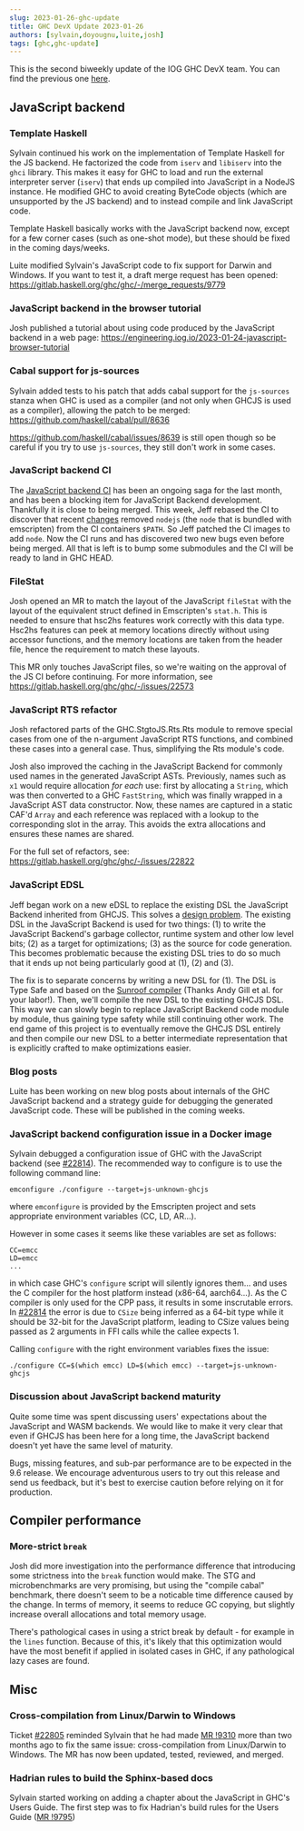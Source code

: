 ```yaml
---
slug: 2023-01-26-ghc-update
title: GHC DevX Update 2023-01-26
authors: [sylvain,doyougnu,luite,josh]
tags: [ghc,ghc-update]
---
```


This is the second biweekly update of the IOG GHC DevX team.
You can find the previous one [here](https://engineering.iog.io/2023-01-12-ghc-update).

<!-- truncate -->

## JavaScript backend

### Template Haskell

Sylvain continued his work on the implementation of Template Haskell for the JS
backend. He factorized the code from `iserv` and `libiserv` into the `ghci`
library. This makes it easy for GHC to load and run the external interpreter
server (`iserv`) that ends up compiled into JavaScript in a NodeJS instance. He
modified GHC to avoid creating ByteCode objects (which are unsupported by the JS
backend) and to instead compile and link JavaScript code.

Template Haskell basically works with the JavaScript backend now, except for a few
corner cases (such as one-shot mode), but these should be fixed in the coming
days/weeks.

Luite modified Sylvain's JavaScript code to fix support for Darwin and Windows. If you
want to test it, a draft merge request has been opened:
https://gitlab.haskell.org/ghc/ghc/-/merge_requests/9779

### JavaScript backend in the browser tutorial

Josh published a tutorial about using code produced by the JavaScript backend in a web
page:
https://engineering.iog.io/2023-01-24-javascript-browser-tutorial


### Cabal support for js-sources

Sylvain added tests to his patch that adds cabal support for the `js-sources`
stanza when GHC is used as a compiler (and not only when GHCJS is used as a
compiler), allowing the patch to be merged:
https://github.com/haskell/cabal/pull/8636

https://github.com/haskell/cabal/issues/8639 is still open though so be careful
if you try to use `js-sources`, they still don't work in some cases.


### JavaScript backend CI

The [JavaScript backend
CI](https://gitlab.haskell.org/ghc/ghc/-/merge_requests/9552) has been an
ongoing saga for the last month, and has been a blocking item for JavaScript
Backend development. Thankfully it is close to being merged. This week, Jeff
rebased the CI to discover that recent
[changes](https://gitlab.haskell.org/ghc/ghc/-/commit/d31fcbca6cf4bc166904cfd25696503401ad631d)
removed `nodejs` (the `node` that is bundled with emscripten) from the CI
containers `$PATH`. So Jeff patched the CI images to add `node`. Now the CI runs
and has discovered two new bugs even before being merged. All that is left is to
bump some submodules and the CI will be ready to land in GHC HEAD.


### FileStat

Josh opened an MR to match the layout of the JavaScript `fileStat` with the
layout of the equivalent struct defined in Emscripten's `stat.h`. This is needed
to ensure that hsc2hs features work correctly with this data type. Hsc2hs features
can peek at memory locations directly without using accessor functions, and the
memory locations are taken from the header file, hence the requirement to match
these layouts.

This MR only touches JavaScript files, so we're waiting on the approval of the
JS CI before continuing. For more information, see
https://gitlab.haskell.org/ghc/ghc/-/issues/22573

### JavaScript RTS refactor

Josh refactored parts of the GHC.StgtoJS.Rts.Rts module to remove special cases
from one of the n-argument JavaScript RTS functions, and combined these cases
into a general case. Thus, simplifying the Rts module's code.

Josh also improved the caching in the JavaScript Backend for commonly used names
in the generated JavaScript ASTs. Previously, names such as `x1` would require
allocation _for each_ use: first by allocating a `String`, which was then
converted to a GHC `FastString`, which was finally wrapped in a JavaScript AST
data constructor. Now, these names are captured in a static CAF'd `Array` and
each reference was replaced with a lookup to the corresponding slot in the
array. This avoids the extra allocations and ensures these names are shared.

For the full set of refactors, see:
https://gitlab.haskell.org/ghc/ghc/-/issues/22822

### JavaScript EDSL

Jeff began work on a new eDSL to replace the existing DSL the JavaScript Backend
inherited from GHCJS. This solves a [design
problem](https://gitlab.haskell.org/ghc/ghc/-/issues/22736). The existing DSL in
the JavaScript Backend is used for two things: (1) to write the JavaScript
Backend's garbage collector, runtime system and other low level bits; (2) as a
target for optimizations; (3) as the source for code generation. This becomes
problematic because the existing DSL tries to do so much that it ends up not
being particularly good at (1), (2) and (3).

The fix is to separate concerns by writing a new DSL for (1). The DSL is Type
Safe and based on the [Sunroof
compiler](https://github.com/ku-fpg/sunroof-compiler) (Thanks Andy Gill et al.
for your labor!). Then, we'll compile the new DSL to the existing GHCJS DSL.
This way we can slowly begin to replace JavaScript Backend code module by
module, thus gaining type safety while still continuing other work. The end game
of this project is to eventually remove the GHCJS DSL entirely and then compile
our new DSL to a better intermediate representation that is explicitly crafted
to make optimizations easier.

### Blog posts

Luite has been working on new blog posts about internals of the GHC JavaScript
backend and a strategy guide for debugging the generated JavaScript code. These
will be published in the coming weeks.

### JavaScript backend configuration issue in a Docker image

Sylvain debugged a configuration issue of GHC with the JavaScript backend (see
[#22814](https://gitlab.haskell.org/ghc/ghc/-/issues/22814)).
The recommended way to configure is to use the following command line:

```
emconfigure ./configure --target=js-unknown-ghcjs
```

where `emconfigure` is provided by the Emscripten project and sets appropriate
environment variables (CC, LD, AR...).

However in some cases it seems like these variables are set as follows:

```
CC=emcc
LD=emcc
...
```

in which case GHC's `configure` script will silently ignores them... and uses
the C compiler for the host platform instead (x86-64, aarch64...). As the C
compiler is only used for the CPP pass, it results in some inscrutable errors.
In [#22814](https://gitlab.haskell.org/ghc/ghc/-/issues/22814) the error is due
to `CSize` being inferred as a 64-bit type while it should be 32-bit for the
JavaScript platform, leading to CSize values being passed as 2 arguments in FFI
calls while the callee expects 1.

Calling `configure` with the right environment variables fixes the issue:

```
./configure CC=$(which emcc) LD=$(which emcc) --target=js-unknown-ghcjs
```


### Discussion about JavaScript backend maturity

Quite some time was spent discussing users' expectations about the JavaScript and WASM backends.
We would like to make it very clear that even if GHCJS has been here for a long time,
the JavaScript backend doesn't yet have the same level of maturity.

Bugs, missing features, and sub-par performance are to be expected in the 9.6 release.
We encourage adventurous users to try out this release and send us feedback, but it's
best to exercise caution before relying on it for production.

## Compiler performance

### More-strict `break`

Josh did more investigation into the performance difference that introducing
some strictness into the `break` function would make. The STG and microbenchmarks
are very promising, but using the "compile cabal" benchmark, there doesn't seem
to be a noticable time difference caused by the change. In terms of memory, it
seems to reduce GC copying, but slightly increase overall allocations and total
memory usage.

There's pathological cases in using a strict break by default - for example in the
`lines` function. Because of this, it's likely that this optimization would have
the most benefit if applied in isolated cases in GHC, if any pathological lazy
cases are found.

## Misc

### Cross-compilation from Linux/Darwin to Windows

Ticket [#22805](https://gitlab.haskell.org/ghc/ghc/-/issues/22805) reminded Sylvain that he had made [MR !9310](https://gitlab.haskell.org/ghc/ghc/-/merge_requests/9310) more than two months ago to fix the same issue: cross-compilation from Linux/Darwin to Windows. The MR has now been updated, tested, reviewed, and merged.

### Hadrian rules to build the Sphinx-based docs

Sylvain started working on adding a chapter about the JavaScript in GHC's Users Guide.
The first step was to fix Hadrian's build rules for the Users Guide ([MR !9795](https://gitlab.haskell.org/ghc/ghc/-/merge_requests/9795))

